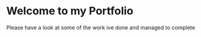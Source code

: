 # Welcome to my Portfolio 

Please have a look at some of the work ive done and managed to complete 

